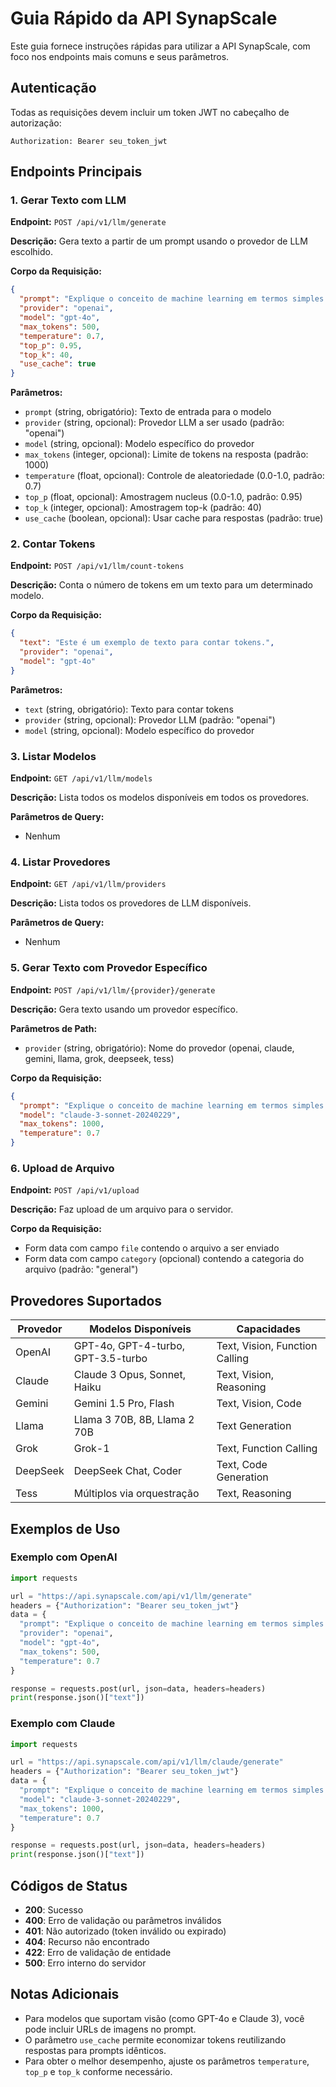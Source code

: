 # Guia Rápido da API SynapScale

Este guia fornece instruções rápidas para utilizar a API SynapScale, com foco nos endpoints mais comuns e seus parâmetros.

## Autenticação

Todas as requisições devem incluir um token JWT no cabeçalho de autorização:

```
Authorization: Bearer seu_token_jwt
```

## Endpoints Principais

### 1. Gerar Texto com LLM

**Endpoint:** `POST /api/v1/llm/generate`

**Descrição:** Gera texto a partir de um prompt usando o provedor de LLM escolhido.

**Corpo da Requisição:**
```json
{
  "prompt": "Explique o conceito de machine learning em termos simples.",
  "provider": "openai",
  "model": "gpt-4o",
  "max_tokens": 500,
  "temperature": 0.7,
  "top_p": 0.95,
  "top_k": 40,
  "use_cache": true
}
```

**Parâmetros:**
- `prompt` (string, obrigatório): Texto de entrada para o modelo
- `provider` (string, opcional): Provedor LLM a ser usado (padrão: "openai")
- `model` (string, opcional): Modelo específico do provedor
- `max_tokens` (integer, opcional): Limite de tokens na resposta (padrão: 1000)
- `temperature` (float, opcional): Controle de aleatoriedade (0.0-1.0, padrão: 0.7)
- `top_p` (float, opcional): Amostragem nucleus (0.0-1.0, padrão: 0.95)
- `top_k` (integer, opcional): Amostragem top-k (padrão: 40)
- `use_cache` (boolean, opcional): Usar cache para respostas (padrão: true)

### 2. Contar Tokens

**Endpoint:** `POST /api/v1/llm/count-tokens`

**Descrição:** Conta o número de tokens em um texto para um determinado modelo.

**Corpo da Requisição:**
```json
{
  "text": "Este é um exemplo de texto para contar tokens.",
  "provider": "openai",
  "model": "gpt-4o"
}
```

**Parâmetros:**
- `text` (string, obrigatório): Texto para contar tokens
- `provider` (string, opcional): Provedor LLM (padrão: "openai")
- `model` (string, opcional): Modelo específico do provedor

### 3. Listar Modelos

**Endpoint:** `GET /api/v1/llm/models`

**Descrição:** Lista todos os modelos disponíveis em todos os provedores.

**Parâmetros de Query:**
- Nenhum

### 4. Listar Provedores

**Endpoint:** `GET /api/v1/llm/providers`

**Descrição:** Lista todos os provedores de LLM disponíveis.

**Parâmetros de Query:**
- Nenhum

### 5. Gerar Texto com Provedor Específico

**Endpoint:** `POST /api/v1/llm/{provider}/generate`

**Descrição:** Gera texto usando um provedor específico.

**Parâmetros de Path:**
- `provider` (string, obrigatório): Nome do provedor (openai, claude, gemini, llama, grok, deepseek, tess)

**Corpo da Requisição:**
```json
{
  "prompt": "Explique o conceito de machine learning em termos simples.",
  "model": "claude-3-sonnet-20240229",
  "max_tokens": 1000,
  "temperature": 0.7
}
```

### 6. Upload de Arquivo

**Endpoint:** `POST /api/v1/upload`

**Descrição:** Faz upload de um arquivo para o servidor.

**Corpo da Requisição:**
- Form data com campo `file` contendo o arquivo a ser enviado
- Form data com campo `category` (opcional) contendo a categoria do arquivo (padrão: "general")

## Provedores Suportados

| Provedor | Modelos Disponíveis | Capacidades |
| --- | --- | --- |
| OpenAI | GPT-4o, GPT-4-turbo, GPT-3.5-turbo | Text, Vision, Function Calling |
| Claude | Claude 3 Opus, Sonnet, Haiku | Text, Vision, Reasoning |
| Gemini | Gemini 1.5 Pro, Flash | Text, Vision, Code |
| Llama | Llama 3 70B, 8B, Llama 2 70B | Text Generation |
| Grok | Grok-1 | Text, Function Calling |
| DeepSeek | DeepSeek Chat, Coder | Text, Code Generation |
| Tess | Múltiplos via orquestração | Text, Reasoning |

## Exemplos de Uso

### Exemplo com OpenAI

```python
import requests

url = "https://api.synapscale.com/api/v1/llm/generate"
headers = {"Authorization": "Bearer seu_token_jwt"}
data = {
  "prompt": "Explique o conceito de machine learning em termos simples.",
  "provider": "openai",
  "model": "gpt-4o",
  "max_tokens": 500,
  "temperature": 0.7
}

response = requests.post(url, json=data, headers=headers)
print(response.json()["text"])
```

### Exemplo com Claude

```python
import requests

url = "https://api.synapscale.com/api/v1/llm/claude/generate"
headers = {"Authorization": "Bearer seu_token_jwt"}
data = {
  "prompt": "Explique o conceito de machine learning em termos simples.",
  "model": "claude-3-sonnet-20240229",
  "max_tokens": 1000,
  "temperature": 0.7
}

response = requests.post(url, json=data, headers=headers)
print(response.json()["text"])
```

## Códigos de Status

- **200**: Sucesso
- **400**: Erro de validação ou parâmetros inválidos
- **401**: Não autorizado (token inválido ou expirado)
- **404**: Recurso não encontrado
- **422**: Erro de validação de entidade
- **500**: Erro interno do servidor

## Notas Adicionais

- Para modelos que suportam visão (como GPT-4o e Claude 3), você pode incluir URLs de imagens no prompt.
- O parâmetro `use_cache` permite economizar tokens reutilizando respostas para prompts idênticos.
- Para obter o melhor desempenho, ajuste os parâmetros `temperature`, `top_p` e `top_k` conforme necessário.
